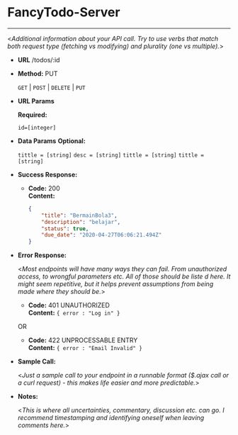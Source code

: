 # FancyTodo-Server
----
  <_Additional information about your API call. Try to use verbs that match both request type (fetching vs modifying) and plurality (one vs multiple)._>

* **URL**
    /todos/:id

* **Method:**
    PUT

  `GET` | `POST` | `DELETE` | `PUT`
  
*  **URL Params**


   **Required:**
 
   `id=[integer]`

* **Data Params**
**Optional:**

  `tittle = [string]`
  `desc = [string]`
  `tittle = [string]`
  `tittle = [string]`

* **Success Response:**
  
  

  * **Code:** 200 <br />
    **Content:** 
    ```JSON
    {
        "title": "BermainBola3",
        "description": "belajar",
        "status": true,
        "due_date": "2020-04-27T06:06:21.494Z"
    }
    ```

* **Error Response:**

  <_Most endpoints will have many ways they can fail. From unauthorized access, to wrongful parameters etc. All of those should be liste d here. It might seem repetitive, but it helps prevent assumptions from being made where they should be._>

  * **Code:** 401 UNAUTHORIZED <br />
    **Content:** `{ error : "Log in" }`

  OR

  * **Code:** 422 UNPROCESSABLE ENTRY <br />
    **Content:** `{ error : "Email Invalid" }`

* **Sample Call:**

  <_Just a sample call to your endpoint in a runnable format ($.ajax call or a curl request) - this makes life easier and more predictable._> 

* **Notes:**

  <_This is where all uncertainties, commentary, discussion etc. can go. I recommend timestamping and identifying oneself when leaving comments here._> 
